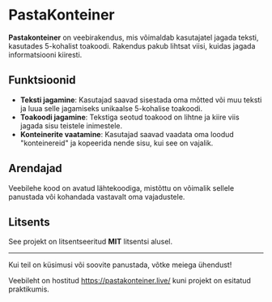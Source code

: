 # PastaKonteiner

**Pastakonteiner** on veebirakendus, mis võimaldab kasutajatel jagada teksti, kasutades 5-kohalist toakoodi. Rakendus pakub lihtsat viisi, kuidas jagada informatsiooni kiiresti.

## Funktsioonid

- **Teksti jagamine**: Kasutajad saavad sisestada oma mõtted või muu teksti ja luua selle jagamiseks unikaalse 5-kohalise toakoodi.
- **Toakoodi jagamine**: Tekstiga seotud toakood on lihtne ja kiire viis jagada sisu teistele inimestele.
- **Konteinerite vaatamine**: Kasutajad saavad vaadata oma loodud "konteinereid" ja kopeerida nende sisu, kui see on vajalik.

## Arendajad

Veebilehe kood on avatud lähtekoodiga, mistõttu on võimalik sellele panustada või kohandada vastavalt oma vajadustele.

## Litsents

See projekt on litsentseeritud **MIT** litsentsi alusel.

---

Kui teil on küsimusi või soovite panustada, võtke meiega ühendust!

Veebileht on hostitud https://pastakonteiner.live/ kuni projekt on esitatud praktikumis.